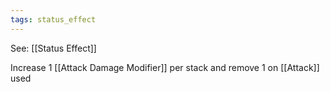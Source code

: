 ```yaml
---
tags: status_effect
---
```


See: [[Status Effect]]

Increase 1 [[Attack Damage Modifier]] per stack and remove 1 on [[Attack]] used